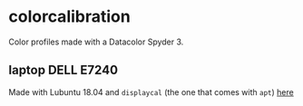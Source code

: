 # colorcalibration

Color profiles made with a Datacolor Spyder 3.


## laptop DELL E7240

Made with Lubuntu 18.04 and `displaycal` (the one that comes with `apt`)
[here](./e7240)
